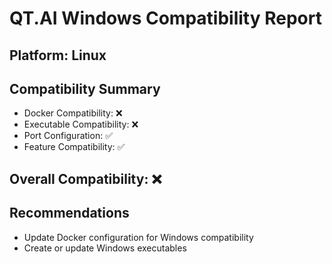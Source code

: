 # QT.AI Windows Compatibility Report

## Platform: Linux

## Compatibility Summary

- Docker Compatibility: ❌
- Executable Compatibility: ❌
- Port Configuration: ✅
- Feature Compatibility: ✅

## Overall Compatibility: ❌

## Recommendations

- Update Docker configuration for Windows compatibility
- Create or update Windows executables
